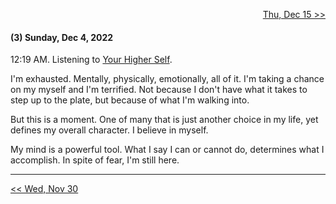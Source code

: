 <p align="right">
  <a href="https://github.com/B-Salinas/github-should-have-a-blog/blob/main/22/12-15-life-updates.md"> Thu, Dec 15 >> </a> 
</p>

#### (3) Sunday, Dec 4, 2022

12:19 AM. Listening to [Your Higher Self](https://www.youtube.com/watch?v=1KObIrOxc1E&t=372s).

I'm exhausted. Mentally, physically, emotionally, all of it. I'm taking a chance on my myself and I'm terrified. Not because I don't have what it takes to step up to the plate, but because of what I'm walking into.

But this is a moment. One of many that is just another choice in my life, yet defines my overall character. I believe in myself. 

My mind is a powerful tool. What I say I can or cannot do, determines what I accomplish. In spite of fear, I'm still here.

---

<p align="left">
  <a href="https://github.com/B-Salinas/github-should-have-a-blog/blob/main/22/11-30-thinking-about-being.md"> << Wed, Nov 30 </a> 
</p>